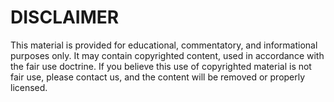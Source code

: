 # DISCLAIMER

This material is provided for educational, commentatory, and informational purposes only. It may contain copyrighted content, used in accordance with the fair use doctrine. If you believe this use of copyrighted material is not fair use, please contact us, and the content will be removed or properly licensed.

